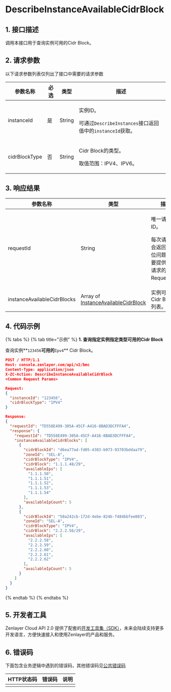 # DescribeInstanceAvailableCidrBlock

## 1. 接口描述

调用本接口用于查询实例可用的Cidr Block。



## 2. 请求参数

以下请求参数列表仅列出了接口中需要的请求参数

| 参数名称          | 必选 | 类型     | 描述                                                                                    |
| ------------- | -- | ------ | ------------------------------------------------------------------------------------- |
| instanceId    | 是  | String | <p>实例ID。</p><p>可通过<code>DescribeInstances</code>接口返回值中的<code>instanceId</code>获取。</p> |
| cidrBlockType | 否  | String | <p>Cidr Block的类型。</p><p>取值范围：IPV4、IPV6。</p>                                           |



## 3. 响应结果

| 参数名称                        | 类型                                                                                    | 描述                                                       |
| --------------------------- | ------------------------------------------------------------------------------------- | -------------------------------------------------------- |
| requestId                   | String                                                                                | <p>唯一请求 ID。</p><p>每次请求都会返回。定位问题时需要提供该次请求的 RequestId。</p> |
| instanceAvailableCidrBlocks | Array of [InstanceAvailableCidrBlock](../datastructure.md#instanceavailablecidrblock) | 实例可用的Cidr Block列表。                                       |



## 4. 代码示例

{% tabs %}
{% tab title="示例" %}
**1. 查询指定实例指定类型可用的Cidr Block**

查询实例**`123456`**可用的**`Ipv4`** Cidr Block。

```json
POST / HTTP/1.1
Host: console.zenlayer.com/api/v2/bmc
Content-Type: application/json
X-ZC-Action: DescribeInstanceAvailableCidrBlock
<Common Request Params>

Request:
{
  "instanceId": "123456",
  "cidrBlockType": "IPV4"
}

Response:
{
  "requestId": "TD558E499-305A-45CF-A416-8BAD3DCFFFA4",
  "response": {
    "requestId": "TD558E499-305A-45CF-A416-8BAD3DCFFFA4",
    "instanceAvailableCidrBlocks": [
      {
        "cidrBlockId": "d6ea77ad-fd05-4383-b973-93703bddaa79",
        "zoneId": "SEL-A",
        "cidrBlockType": "IPV4",
        "cidrBlock": "1.1.1.48/29",
        "availableIps": [
          "1.1.1.50",
          "1.1.1.51",
          "1.1.1.52",
          "1.1.1.53",
          "1.1.1.54"
        ],
        "availableIpCount": 5
      },
      {
        "cidrBlockId": "50a242cb-172d-4ebe-824b-f484bbfee803",
        "zoneId": "SEL-A",
        "cidrBlockType": "IPV4",
        "cidrBlock": "2.2.2.56/29",
        "availableIps": [
          "2.2.2.58",
          "2.2.2.59",
          "2.2.2.60",
          "2.2.2.61",
          "2.2.2.62"
        ],
        "availableIpCount": 5
      }
    ]
  }
}
```
{% endtab %}
{% endtabs %}



## 5. 开发者工具

Zenlayer Cloud API 2.0 提供了配套的[开发工具集（SDK）](../../api-introduction/sdk/)，未来会陆续支持更多开发语言，方便快速接入和使用Zenlayer的产品和服务。



## 6. 错误码

下面包含业务逻辑中遇到的错误码，其他错误码见[公共错误码](../../api-introduction/instruction/commonerrorcode.md)

| HTTP状态码 | 错误码 | 说明 |
| ------- | --- | -- |
|         |     |    |

